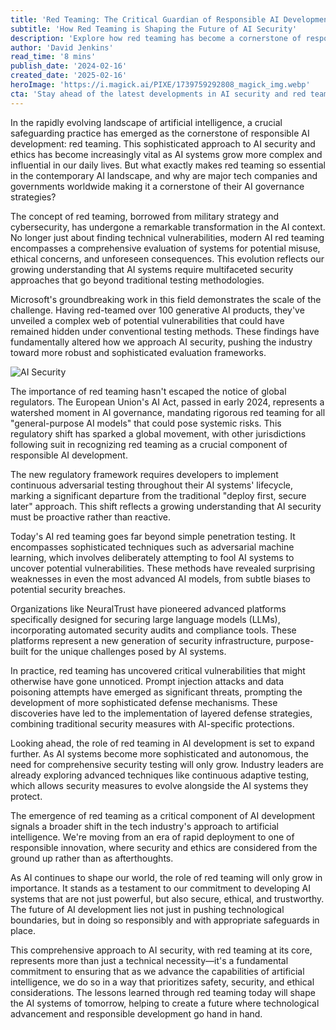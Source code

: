 ```yaml
---
title: 'Red Teaming: The Critical Guardian of Responsible AI Development'
subtitle: 'How Red Teaming is Shaping the Future of AI Security'
description: 'Explore how red teaming has become a cornerstone of responsible AI development, shifting from traditional security testing to a comprehensive framework for evaluating AI systems. Learn why global regulations are making it mandatory and how it's transforming AI security.'
author: 'David Jenkins'
read_time: '8 mins'
publish_date: '2024-02-16'
created_date: '2025-02-16'
heroImage: 'https://i.magick.ai/PIXE/1739759292808_magick_img.webp'
cta: 'Stay ahead of the latest developments in AI security and red teaming by following us on LinkedIn. Join our community of tech professionals and security experts shaping the future of responsible AI development.'
---
```


In the rapidly evolving landscape of artificial intelligence, a crucial safeguarding practice has emerged as the cornerstone of responsible AI development: red teaming. This sophisticated approach to AI security and ethics has become increasingly vital as AI systems grow more complex and influential in our daily lives. But what exactly makes red teaming so essential in the contemporary AI landscape, and why are major tech companies and governments worldwide making it a cornerstone of their AI governance strategies?

The concept of red teaming, borrowed from military strategy and cybersecurity, has undergone a remarkable transformation in the AI context. No longer just about finding technical vulnerabilities, modern AI red teaming encompasses a comprehensive evaluation of systems for potential misuse, ethical concerns, and unforeseen consequences. This evolution reflects our growing understanding that AI systems require multifaceted security approaches that go beyond traditional testing methodologies.

Microsoft's groundbreaking work in this field demonstrates the scale of the challenge. Having red-teamed over 100 generative AI products, they've unveiled a complex web of potential vulnerabilities that could have remained hidden under conventional testing methods. These findings have fundamentally altered how we approach AI security, pushing the industry toward more robust and sophisticated evaluation frameworks.

![AI Security](https://i.magick.ai/PIXE/1739759285728_magick_img.webp)

The importance of red teaming hasn't escaped the notice of global regulators. The European Union's AI Act, passed in early 2024, represents a watershed moment in AI governance, mandating rigorous red teaming for all "general-purpose AI models" that could pose systemic risks. This regulatory shift has sparked a global movement, with other jurisdictions following suit in recognizing red teaming as a crucial component of responsible AI development.

The new regulatory framework requires developers to implement continuous adversarial testing throughout their AI systems' lifecycle, marking a significant departure from the traditional "deploy first, secure later" approach. This shift reflects a growing understanding that AI security must be proactive rather than reactive.

Today's AI red teaming goes far beyond simple penetration testing. It encompasses sophisticated techniques such as adversarial machine learning, which involves deliberately attempting to fool AI systems to uncover potential vulnerabilities. These methods have revealed surprising weaknesses in even the most advanced AI models, from subtle biases to potential security breaches.

Organizations like NeuralTrust have pioneered advanced platforms specifically designed for securing large language models (LLMs), incorporating automated security audits and compliance tools. These platforms represent a new generation of security infrastructure, purpose-built for the unique challenges posed by AI systems.

In practice, red teaming has uncovered critical vulnerabilities that might otherwise have gone unnoticed. Prompt injection attacks and data poisoning attempts have emerged as significant threats, prompting the development of more sophisticated defense mechanisms. These discoveries have led to the implementation of layered defense strategies, combining traditional security measures with AI-specific protections.

Looking ahead, the role of red teaming in AI development is set to expand further. As AI systems become more sophisticated and autonomous, the need for comprehensive security testing will only grow. Industry leaders are already exploring advanced techniques like continuous adaptive testing, which allows security measures to evolve alongside the AI systems they protect.

The emergence of red teaming as a critical component of AI development signals a broader shift in the tech industry's approach to artificial intelligence. We're moving from an era of rapid deployment to one of responsible innovation, where security and ethics are considered from the ground up rather than as afterthoughts.

As AI continues to shape our world, the role of red teaming will only grow in importance. It stands as a testament to our commitment to developing AI systems that are not just powerful, but also secure, ethical, and trustworthy. The future of AI development lies not just in pushing technological boundaries, but in doing so responsibly and with appropriate safeguards in place.

This comprehensive approach to AI security, with red teaming at its core, represents more than just a technical necessity—it's a fundamental commitment to ensuring that as we advance the capabilities of artificial intelligence, we do so in a way that prioritizes safety, security, and ethical considerations. The lessons learned through red teaming today will shape the AI systems of tomorrow, helping to create a future where technological advancement and responsible development go hand in hand.